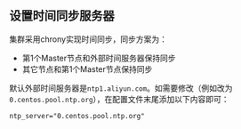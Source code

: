 ## 设置时间同步服务器

集群采用chrony实现时间同步，同步方案为：
- 第1个Master节点和外部时间服务器保持同步
- 其它节点和第1个Master节点保持同步

默认外部时间服务器是`ntp1.aliyun.com`。如需要修改（例如改为`0.centos.pool.ntp.org`），在配置文件末尾添加以下内容即可：
```
ntp_server="0.centos.pool.ntp.org"
```
